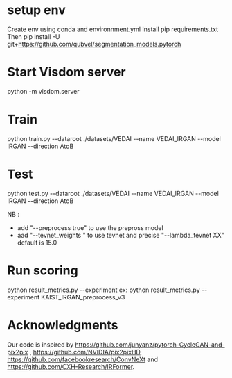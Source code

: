 
# setup env
Create env using conda and environnment.yml
Install pip requirements.txt
Then pip install -U git+https://github.com/qubvel/segmentation_models.pytorch

# Start Visdom server

python -m visdom.server

# Train

python train.py --dataroot ./datasets/VEDAI --name VEDAI_IRGAN --model IRGAN --direction AtoB

# Test

python test.py --dataroot ./datasets/VEDAI --name VEDAI_IRGAN --model IRGAN --direction AtoB

NB :
- add "--preprocess true" to use the prepross model
- aad "--tevnet_weights <path>" to use tevnet and precise "--lambda_tevnet XX" default is 15.0

# Run scoring
python result_metrics.py --experiment <Name of the experiment> ex: python result_metrics.py --experiment KAIST_IRGAN_preprocess_v3

# Acknowledgments

Our code is inspired by https://github.com/junyanz/pytorch-CycleGAN-and-pix2pix , https://github.com/NVIDIA/pix2pixHD, https://github.com/facebookresearch/ConvNeXt and https://github.com/CXH-Research/IRFormer.


